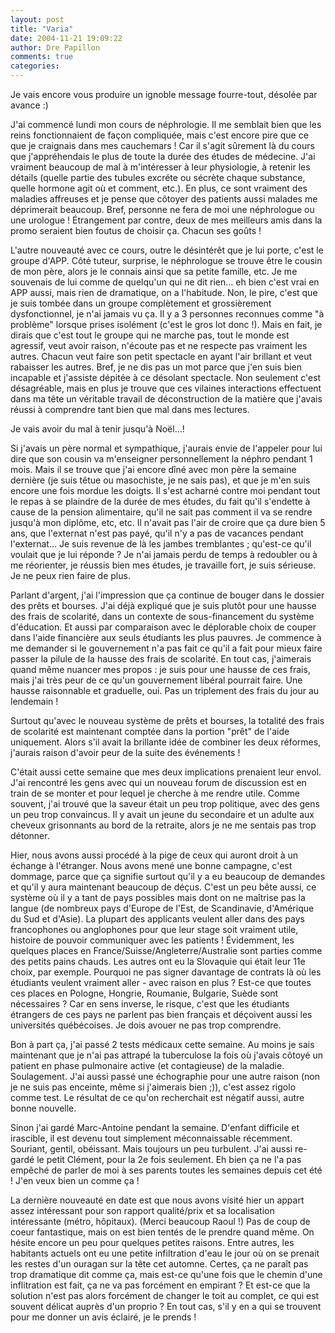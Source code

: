 ```yaml
---
layout: post
title: "Varia"
date: 2004-11-21 19:09:22
author: Dre Papillon
comments: true
categories: 
---
```



Je vais encore vous produire un ignoble message fourre-tout, désolée par avance :)

J'ai commencé lundi mon cours de néphrologie.  Il me semblait bien que les reins fonctionnaient de façon compliquée, mais c'est encore pire que ce que je craignais dans mes cauchemars !  Car il s'agit sûrement là du cours que j'appréhendais le plus de toute la durée des études de médecine.  J'ai vraiment beaucoup de mal à m'intéresser à leur physiologie, à retenir les détails (quelle partie des tubules excréte ou sécrète chaque substance, quelle hormone agit où et comment, etc.).  En plus, ce sont vraiment des maladies affreuses et je pense que côtoyer des patients aussi malades me déprimerait beaucoup.  Bref, personne ne fera de moi une néphrologue ou une urologue !  Étrangement par contre, deux de mes meilleurs amis dans la promo seraient bien foutus de choisir ça.  Chacun ses goûts !

L'autre nouveauté avec ce cours, outre le désintérêt que je lui porte, c'est le groupe d'APP.  Côté tuteur, surprise, le néphrologue se trouve être le cousin de mon père, alors je le connais ainsi que sa petite famille, etc.  Je me souvenais de lui comme de quelqu'un qui ne dit rien...  eh bien c'est vrai en APP aussi, mais rien de dramatique, on a l'habitude.  Non, le pire, c'est que je suis tombée dans un groupe complètement et grossièrement dysfonctionnel, je n'ai jamais vu ça.  Il y a 3 personnes reconnues comme "à problème" lorsque prises isolément (c'est le gros lot donc !).  Mais en fait, je dirais que c'est tout le groupe qui ne marche pas, tout le monde est agressif, veut avoir raison, n'écoute pas et ne respecte pas vraiment les autres.  Chacun veut faire son petit spectacle en ayant l'air brillant et veut rabaisser les autres.  Bref, je ne dis pas un mot parce que j'en suis bien incapable et j'assiste dépitée à ce désolant spectacle.  Non seulement c'est désagréable, mais en plus je trouve que ces vilaines interactions effectuent dans ma tête un véritable travail de déconstruction de la matière que j'avais réussi à comprendre tant bien que mal dans mes lectures.

Je vais avoir du mal à tenir jusqu'à Noël...!

Si j'avais un père normal et sympathique, j'aurais envie de l'appeler pour lui dire que son cousin va m'enseigner personnellement la néphro pendant 1 mois.  Mais il se trouve que j'ai encore dîné avec mon père la semaine dernière (je suis têtue ou masochiste, je ne sais pas), et que je m'en suis encore une fois mordue les doigts.  Il s'est acharné contre moi pendant tout le repas à se plaindre de la durée de mes études, du fait qu'il s'endette à cause de la pension alimentaire, qu'il ne sait pas comment il va se rendre jusqu'à mon diplôme, etc, etc.  Il n'avait pas l'air de croire que ça dure bien 5 ans, que l'externat n'est pas payé, qu'il n'y a pas de vacances pendant l'externat...  Je suis revenue de là les jambes tremblantes ; qu'est-ce qu'il voulait que je lui réponde ?  Je n'ai jamais perdu de temps à redoubler ou à me réorienter, je réussis bien mes études, je travaille fort, je suis sérieuse.  Je ne peux rien faire de plus.

Parlant d'argent, j'ai l'impression que ça continue de bouger dans le dossier des prêts et bourses.  J'ai déjà expliqué que je suis plutôt pour une hausse des frais de scolarité, dans un contexte de sous-financement du système d'éducation.  Et aussi par comparaison avec le déplorable choix de couper dans l'aide financière aux seuls étudiants les plus pauvres.  Je commence à me demander si le gouvernement n'a pas fait ce qu'il a fait pour mieux faire passer la pilule de la hausse des frais de scolarité.  En tout cas, j'aimerais quand même nuancer mes propos : je suis pour une hausse de ces frais, mais j'ai très peur de ce qu'un gouvernement libéral pourrait faire.  Une hausse raisonnable et graduelle, oui.  Pas un triplement des frais du jour au lendemain !

Surtout qu'avec le nouveau système de prêts et bourses, la totalité des frais de scolarité est maintenant comptée dans la portion "prêt" de l'aide uniquement.  Alors s'il avait la brillante idée de combiner les deux réformes, j'aurais raison d'avoir peur de la suite des événements !

C'était aussi cette semaine que mes deux implications prenaient leur envol.  J'ai rencontré les gens avec qui un nouveau forum de discussion est en train de se monter et pour lequel je cherche à me rendre utile.  Comme souvent, j'ai trouvé que la saveur était un peu trop politique, avec des gens un peu trop convaincus.  Il y avait un jeune du secondaire et un adulte aux cheveux grisonnants au bord de la retraite, alors je ne me sentais pas trop détonner.

Hier, nous avons aussi procédé à la pige de ceux qui auront droit à un échange à l'étranger.  Nous avons mené une bonne campagne, c'est dommage, parce que ça signifie surtout qu'il y a eu beaucoup de demandes et qu'il y aura maintenant beaucoup de déçus.  C'est un peu bête aussi, ce système où il y a tant de pays possibles mais dont on ne maîtrise pas la langue (de nombreux pays d'Europe de l'Est, de Scandinavie, d'Amérique du Sud et d'Asie).  La plupart des applicants veulent aller dans des pays francophones ou anglophones pour que leur stage soit vraiment utile, histoire de pouvoir communiquer avec les patients !  Évidemment, les quelques places en France/Suisse/Angleterre/Australie sont parties comme des petits pains chauds.  Les autres ont eu la Slovaquie qui était leur 11e choix, par exemple.  Pourquoi ne pas signer davantage de contrats là où les étudiants veulent vraiment aller - avec raison en plus ?  Est-ce que toutes ces places en Pologne, Hongrie, Roumanie, Bulgarie, Suède sont nécessaires ?  Car en sens inverse, le risque, c'est que les étudiants étrangers de ces pays ne parlent pas bien français et déçoivent aussi les universités québécoises.  Je dois avouer ne pas trop comprendre.

Bon à part ça, j'ai passé 2 tests médicaux cette semaine.  Au moins je sais maintenant que je n'ai pas attrapé la tuberculose la fois où j'avais côtoyé un patient en phase pulmonaire active (et contagieuse) de la maladie.  Soulagement.  J'ai aussi passé une échographie pour une autre raison (non je ne suis pas enceinte, même si j'aimerais bien ;)), c'est assez rigolo comme test.  Le résultat de ce qu'on recherchait est négatif aussi, autre bonne nouvelle.

Sinon j'ai gardé Marc-Antoine pendant la semaine.  D'enfant difficile et irascible, il est devenu tout simplement méconnaissable récemment.  Souriant, gentil, obéissant.  Mais toujours un peu turbulent.  J'ai aussi re-gardé le petit Clément, pour la 2e fois seulement.  Eh bien ça ne l'a pas empêché de parler de moi à ses parents toutes les semaines depuis cet été !  J'en veux bien un comme ça !

La dernière nouveauté en date est que nous avons visité hier un appart assez intéressant pour son rapport qualité/prix et sa localisation intéressante (métro, hôpitaux).  (Merci beaucoup Raoul !)  Pas de coup de coeur fantastique, mais on est bien tentés de le prendre quand même.  On hésite encore un peu pour quelques petites raisons.  Entre autres, les habitants actuels ont eu une petite infiltration d'eau le jour où on se prenait les restes d'un ouragan sur la tête cet automne.  Certes, ça ne paraît pas trop dramatique dit comme ça, mais est-ce qu'une fois que le chemin d'une inflitration est fait, ça ne va pas forcément en empirant ?  Et est-ce que la solution n'est pas alors forcément de changer le toit au complet, ce qui est souvent délicat auprès d'un proprio ?  En tout cas, s'il y en a qui se trouvent pour me donner un avis éclairé, je le prends !